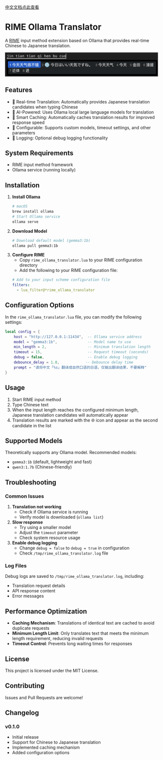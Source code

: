 [中文文档点此查看](README_CN.md)

# RIME Ollama Translator

A [RIME](https://rime.im/) input method extension based on Ollama that provides real-time Chinese to Japanese translation.


![Screenshot](screenshot.png)

## Features

- 🚀 Real-time Translation: Automatically provides Japanese translation candidates when typing Chinese
- 🤖 AI-Powered: Uses Ollama local large language models for translation
- 💾 Smart Caching: Automatically caches translation results for improved response speed
- 🔧 Configurable: Supports custom models, timeout settings, and other parameters
- 📝 Logging: Optional debug logging functionality

## System Requirements

- RIME input method framework
- Ollama service (running locally)

## Installation

1. **Install Ollama**
   ```bash
   # macOS
   brew install ollama
   # Start Ollama service
   ollama serve
   ```
2. **Download Model**
   ```bash
   # Download default model (gemma3:1b)
   ollama pull gemma3:1b
   ```
3. **Configure RIME**
   - Copy `rime_ollama_translator.lua` to your RIME configuration directory
   - Add the following to your RIME configuration file:
   ```yaml
   # Add to your input scheme configuration file
   filters:
     - lua_filter@*rime_ollama_translator
   ```

## Configuration Options

In the `rime_ollama_translator.lua` file, you can modify the following settings:

```lua
local config = {
    host = "http://127.0.0.1:11434",  -- Ollama service address
    model = "gemma3:1b",              -- Model name to use
    min_length = 2,                   -- Minimum translation length
    timeout = 15,                     -- Request timeout (seconds)
    debug = false,                    -- Enable debug logging
    debounce_delay = 1.8,            -- Debounce delay time
    prompt = "请将中文「%s」翻译成自然口语的日语，仅输出翻译结果，不要解释"
}
```

## Usage

1. Start RIME input method
2. Type Chinese text
3. When the input length reaches the configured minimum length, Japanese translation candidates will automatically appear
4. Translation results are marked with the 🌐 icon and appear as the second candidate in the list

## Supported Models

Theoretically supports any Ollama model. Recommended models:
- `gemma3:1b` (default, lightweight and fast)
- `qwen3:1.7b` (Chinese-friendly)

## Troubleshooting

### Common Issues

1. **Translation not working**
   - Check if Ollama service is running
   - Verify model is downloaded (`ollama list`)
2. **Slow response**
   - Try using a smaller model
   - Adjust the `timeout` parameter
   - Check system resource usage
3. **Enable debug logging**
   - Change `debug = false` to `debug = true` in configuration
   - Check `/tmp/rime_ollama_translator.log` file

### Log Files

Debug logs are saved to `/tmp/rime_ollama_translator.log`, including:
- Translation request details
- API response content
- Error messages

## Performance Optimization

- **Caching Mechanism**: Translations of identical text are cached to avoid duplicate requests
- **Minimum Length Limit**: Only translates text that meets the minimum length requirement, reducing invalid requests
- **Timeout Control**: Prevents long waiting times for responses

## License

This project is licensed under the MIT License.

## Contributing

Issues and Pull Requests are welcome!

## Changelog

### v0.1.0
- Initial release
- Support for Chinese to Japanese translation
- Implemented caching mechanism
- Added configuration options